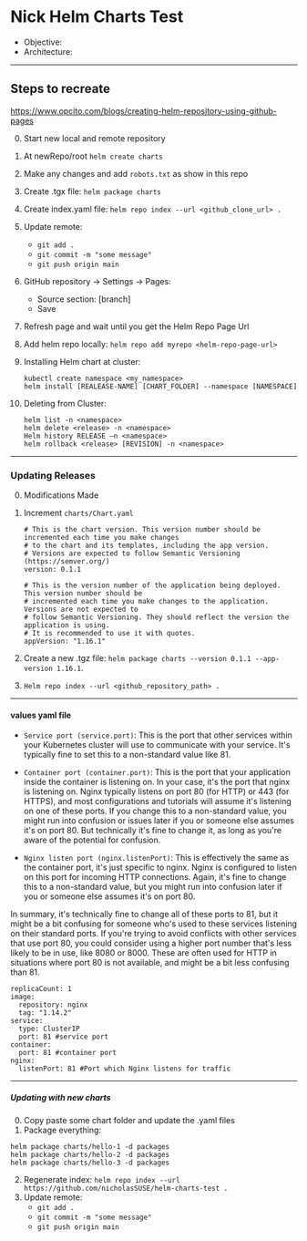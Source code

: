 # Nick Helm Charts Test

- Objective:
- Architecture:

---
## Steps to recreate
https://www.opcito.com/blogs/creating-helm-repository-using-github-pages

0. Start new local and remote repository
1. At newRepo/root `helm create charts`
2. Make any changes and add `robots.txt` as show in this repo
3. Create .tgx file: `helm package charts`
4. Create index.yaml file: `helm repo index --url <github_clone_url> .`
5. Update remote:
    - `git add .`
    - `git commit -m "some message"`
    - `git push origin main`
6. GitHub repository -> Settings -> Pages:
    - Source section: [branch]
    - Save
7. Refresh page and wait until you get the Helm Repo Page Url
8. Add helm repo locally: `helm repo add myrepo <helm-repo-page-url>`
9. Installing Helm chart at cluster:

    ```(bash)
    kubectl create namespace <my_namespace>
    helm install [REALEASE-NAME] [CHART_FOLDER] --namespace [NAMESPACE]
    ```

10. Deleting from Cluster:

    ```(bash)
    helm list -n <namespace>
    helm delete <release> -n <namespace> 
    Helm history RELEASE –n <namespace>
    helm rollback <release> [REVISION] -n <namespace> 
    ```

---
### Updating Releases 
0. Modifications Made
1. Increment `charts/Chart.yaml`

    ```(yaml)
    # This is the chart version. This version number should be incremented each time you make changes
    # to the chart and its templates, including the app version.
    # Versions are expected to follow Semantic Versioning (https://semver.org/)
    version: 0.1.1

    # This is the version number of the application being deployed. This version number should be
    # incremented each time you make changes to the application. Versions are not expected to
    # follow Semantic Versioning. They should reflect the version the application is using.
    # It is recommended to use it with quotes.
    appVersion: "1.16.1"
    ```

2. Create a new .tgz file: `helm package charts --version 0.1.1 --app-version 1.16.1`.
3. `Helm repo index --url <github_repository_path> .`

---
#### values yaml file

- `Service port (service.port)`: This is the port that other services within your Kubernetes cluster will use to communicate with your service. It's typically fine to set this to a non-standard value like 81.

- `Container port (container.port)`: This is the port that your application inside the container is listening on. In your case, it's the port that nginx is listening on. Nginx typically listens on port 80 (for HTTP) or 443 (for HTTPS), and most configurations and tutorials will assume it's listening on one of these ports. If you change this to a non-standard value, you might run into confusion or issues later if you or someone else assumes it's on port 80. But technically it's fine to change it, as long as you're aware of the potential for confusion.

- `Nginx listen port (nginx.listenPort)`: This is effectively the same as the container port, it's just specific to nginx. Nginx is configured to listen on this port for incoming HTTP connections. Again, it's fine to change this to a non-standard value, but you might run into confusion later if you or someone else assumes it's on port 80.

In summary, it's technically fine to change all of these ports to 81, but it might be a bit confusing for someone who's used to these services listening on their standard ports. If you're trying to avoid conflicts with other services that use port 80, you could consider using a higher port number that's less likely to be in use, like 8080 or 8000. These are often used for HTTP in situations where port 80 is not available, and might be a bit less confusing than 81.

```(yaml)
replicaCount: 1
image:
  repository: nginx
  tag: "1.14.2"
service:
  type: ClusterIP
  port: 81 #service port
container:
  port: 81 #container port 
nginx:
  listenPort: 81 #Port which Nginx listens for traffic
```

---
##### Updating with new charts

0. Copy paste some chart folder and update the .yaml files
1. Package everything:

  ```(bash)
  helm package charts/hello-1 -d packages
  helm package charts/hello-2 -d packages
  helm package charts/hello-3 -d packages
  ```
2. Regenerate index: `helm repo index --url https://github.com/nicholasSUSE/helm-charts-test .`
3. Update remote:
    - `git add .`
    - `git commit -m "some message"`
    - `git push origin main`
